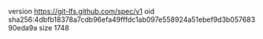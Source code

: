 version https://git-lfs.github.com/spec/v1
oid sha256:4dbfb18378a7cdb96efa49fffdc1ab097e558924a51ebef9d3b05768390eda9a
size 1748
